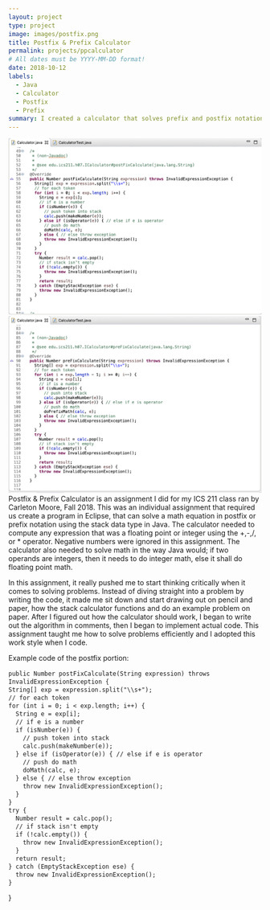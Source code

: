 ```yaml
---
layout: project
type: project
image: images/postfix.png
title: Postfix & Prefix Calculator
permalink: projects/ppcalculator
# All dates must be YYYY-MM-DD format!
date: 2018-10-12
labels:
  - Java
  - Calculator
  - Postfix
  - Prefix
summary: I created a calculator that solves prefix and postfix notation math problems using stacks
---
```


<div class="ui small rounded images">
  <img class="ui image" src="../images/postfix.png">
  <img class="ui image" src="../images/prefix.png">
</div>
Postfix & Prefix Calculator is an assignment I did for my ICS 211 class ran by Carleton Moore, Fall 2018. This was an individual assignment that required us create a program in Eclipse, that can solve a math equation in postfix or prefix notation using the stack data type in Java. The calculator needed to compute any expression that was a floating point or integer using the +,-,/, or * operator. Negative numbers were ignored in this assignment. The calculator also needed to solve math in the way Java would; if two operands are integers, then it needs to do integer math, else it shall do floating point math.

In this assignment, it really pushed me to start thinking critically when it comes to solving problems. Instead of diving straight into a problem by writing the code, it made me sit down and start drawing out on pencil and paper, how the stack calculator functions and do an example problem on paper. After I figured out how the calculator should work, I began to write out the algorithm in comments, then I began to implement actual code. This assignment taught me how to solve problems efficiently and I adopted this work style when I code. 

Example code of the postfix portion: 

    public Number postFixCalculate(String expression) throws InvalidExpressionException {
    String[] exp = expression.split("\\s+");
    // for each token
    for (int i = 0; i < exp.length; i++) {
      String e = exp[i];
      // if e is a number
      if (isNumber(e)) {
        // push token into stack
        calc.push(makeNumber(e));
      } else if (isOperator(e)) { // else if e is operator
        // push do math
        doMath(calc, e);
      } else { // else throw exception
        throw new InvalidExpressionException();
      }
    }
    try {
      Number result = calc.pop();
      // if stack isn't empty
      if (!calc.empty()) {
        throw new InvalidExpressionException();
      }
      return result;
    } catch (EmptyStackException ese) {
      throw new InvalidExpressionException();
    }
  }





